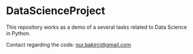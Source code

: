 # DataScienceProject
This repository works as a demo of a several tasks related to Data Science in Python.

Contact regarding the code: nur.bakirci@gmail.com
